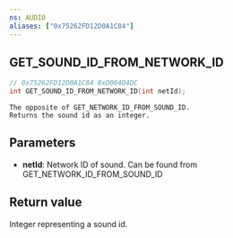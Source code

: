 ```yaml
---
ns: AUDIO
aliases: ["0x75262FD12D0A1C84"]
---
```

## GET_SOUND_ID_FROM_NETWORK_ID

```c
// 0x75262FD12D0A1C84 0xD064D4DC
int GET_SOUND_ID_FROM_NETWORK_ID(int netId);
```

```
The opposite of GET_NETWORK_ID_FROM_SOUND_ID.
Returns the sound id as an integer.
```

## Parameters
* **netId**: Network ID of sound. Can be found from GET_NETWORK_ID_FROM_SOUND_ID

## Return value
Integer representing a sound id.